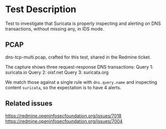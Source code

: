 # Test Description

Test to investigate that Suricata is properly inspecting and alerting on DNS
transactions, without missing any, in IDS mode.

## PCAP

dns-tcp-multi.pcap, crafted for this test, shared in the Redmine ticket.

The capture shows three request-response DNS transactions:
Query 1: suricata.io
Query 2: oisf.net
Query 3: suricata.org

We match those against a single rule with `dns.query.name` and inspecting
content `suricata`, so the expectation is to have 4 alerts.

## Related issues

https://redmine.openinfosecfoundation.org/issues/7018
https://redmine.openinfosecfoundation.org/issues/7004
